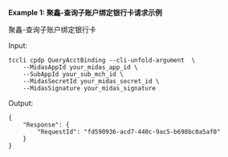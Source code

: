 **Example 1: 聚鑫-查询子账户绑定银行卡请求示例**

聚鑫-查询子账户绑定银行卡

Input: 

```
tccli cpdp QueryAcctBinding --cli-unfold-argument  \
    --MidasAppId your_midas_app_id \
    --SubAppId your_sub_mch_id \
    --MidasSecretId your_midas_secret_id \
    --MidasSignature your_midas_signature
```

Output: 
```
{
    "Response": {
        "RequestId": "fd590936-acd7-440c-9ac5-b698bc0a5af0"
    }
}
```

